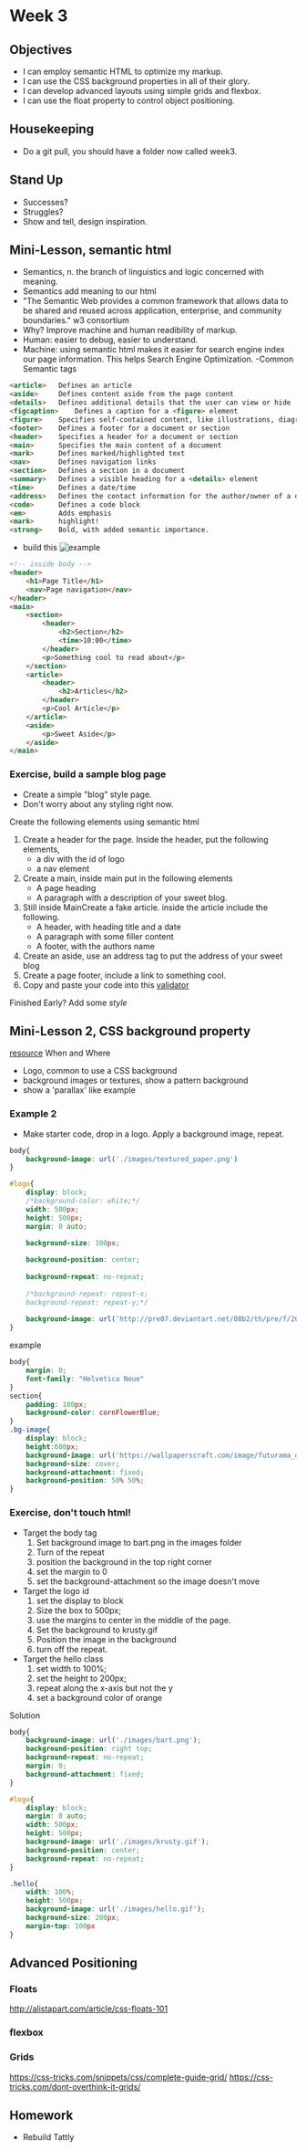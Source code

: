 # Week 3

## Objectives
- I can employ semantic HTML to optimize my markup.
- I can use the CSS background properties in all of their glory.
- I can develop advanced layouts using simple grids and flexbox.
- I can use the float property to control object positioning.

## Housekeeping
- Do a git pull, you should have a folder now called week3.

## Stand Up
- Successes?
- Struggles?
- Show and tell, design inspiration.

## Mini-Lesson, semantic html
- Semantics, n. the branch of linguistics and logic concerned with meaning. 
- Semantics add meaning to our html
- "The Semantic Web provides a common framework that allows data to be shared and reused across application, enterprise, and community boundaries." w3 consortium
- Why? Improve machine and human readibility of markup.
- Human: easier to debug, easier to understand.
- Machine: using semantic html makes it easier for search engine index our page information. This helps Search Engine Optimization.
-Common Semantic tags
```html
<article>	Defines an article
<aside>		Defines content aside from the page content
<details>	Defines additional details that the user can view or hide
<figcaption>	Defines a caption for a <figure> element
<figure>	Specifies self-contained content, like illustrations, diagrams, photos, code listings, etc.
<footer>	Defines a footer for a document or section
<header>	Specifies a header for a document or section
<main>		Specifies the main content of a document
<mark>		Defines marked/highlighted text
<nav>		Defines navigation links
<section>	Defines a section in a document
<summary>	Defines a visible heading for a <details> element
<time>		Defines a date/time
<address>   Defines the contact information for the author/owner of a document or an article
<code>		Defines a code block
<em>		Adds emphasis
<mark>		highlight!
<strong>	Bold, with added semantic importance.
```
- build this ![example](http://www.w3schools.com/html/img_sem_elements.gif)

```html
<!-- inside body -->
<header>
	<h1>Page Title</h1>
	<nav>Page navigation</nav>
</header>
<main>
	<section>
		<header>
			<h2>Section</h2>
			<time>10:00</time>
		</header>
		<p>Something cool to read about</p>
	</section>
	<article>
		<header>
			<h2>Articles</h2>
		</header>
		<p>Cool Article</p>
	</article>
	<aside>
		<p>Sweet Aside</p>
	</aside>
</main>

```

### Exercise, build a sample blog page
- Create a simple "blog" style page.
- Don't worry about any styling right now.

Create the following elements using semantic html
1. Create a header for the page. Inside the header, put the following elements,
	+ a div with the id of logo
	+ a nav element
2. Create a main, inside main put in the following elements
	+ A page heading
	+ A paragraph with a description of your sweet blog.
3. Still inside MainCreate a fake article. inside the article include the following.
	+ A header, with heading title and a date
	+ A paragraph with some filler content
	+ A footer, with the authors name
4. Create an aside, use an address tag to put the address of your sweet blog
5. Create a page footer, include a link to something cool.
6. Copy and paste your code into this [validator](http://validator.w3.org/#validate_by_input)

Finished Early? Add some *style*

## Mini-Lesson 2, CSS background property
[resource](https://css-tricks.com/almanac/properties/b/background-image/)
When and Where
- Logo, common to use a CSS background
- background images or textures, show a pattern background
- show a 'parallax' like example

### Example 2
- Make starter code, drop in a logo. Apply a background image, repeat.

```css
body{
	background-image: url('./images/textured_paper.png')
}

#logo{
	display: block;
	/*background-color: white;*/
	width: 500px;
	height: 500px;
	margin: 0 auto;

	background-size: 100px;
	
	background-position: center;
	
	background-repeat: no-repeat;
	
	/*background-repeat: repeat-x;
	background-repeat: repeat-y;*/
	
	background-image: url('http://pre07.deviantart.net/08b2/th/pre/f/2012/050/0/b/planet_express_logo_by_chupacabrathing-d4qbo3v.png');
}
```

example
```css
body{
	margin: 0;
	font-family: "Helvetica Neue"
}
section{
	padding: 100px;
	background-color: cornFlowerBlue;
}
.bg-image{
	display: block;
	height:600px;
	background-image: url('https://wallpaperscraft.com/image/futurama_doctor_zoidberg_69273_1920x1080.jpg');
	background-size: cover;
	background-attachment: fixed;
	background-position: 50% 50%;
}
```
### Exercise, don't touch html!
- Target the body tag
	1. Set background image to bart.png in the images folder
	2. Turn of the repeat
	3. position the background in the top right corner
	4. set the margin to 0
	5. set the background-attachment so the image doesn't move
- Target the logo id
	1. set the display to block
	2. Size the box to 500px;
	3. use the margins to center in the middle of the page.
	4. Set the background to krusty.gif
	5. Position the image in the background
	6. turn off the repeat.
- Target the hello class
	1. set width to 100%;
	2. set the height to 200px;
	3. repeat along the x-axis but not the y
	4. set a background color of orange

Solution
```css 
body{
	background-image: url('./images/bart.png');
	background-position: right top;
	background-repeat: no-repeat;
	margin: 0;
	background-attachment: fixed;
}

#logo{
	display: block;
	margin: 0 auto;
	width: 500px;
	height: 500px;
	background-image: url('./images/krusty.gif');
	background-position: center;
	background-repeat: no-repeat;
}

.hello{
	width: 100%;
	height: 500px;
	background-image: url('./images/hello.gif');
	background-size: 200px;
	margin-top: 100px
}
```
## Advanced Positioning

### Floats
http://alistapart.com/article/css-floats-101

### flexbox

### Grids
https://css-tricks.com/snippets/css/complete-guide-grid/
https://css-tricks.com/dont-overthink-it-grids/

## Homework
- Rebuild Tattly
